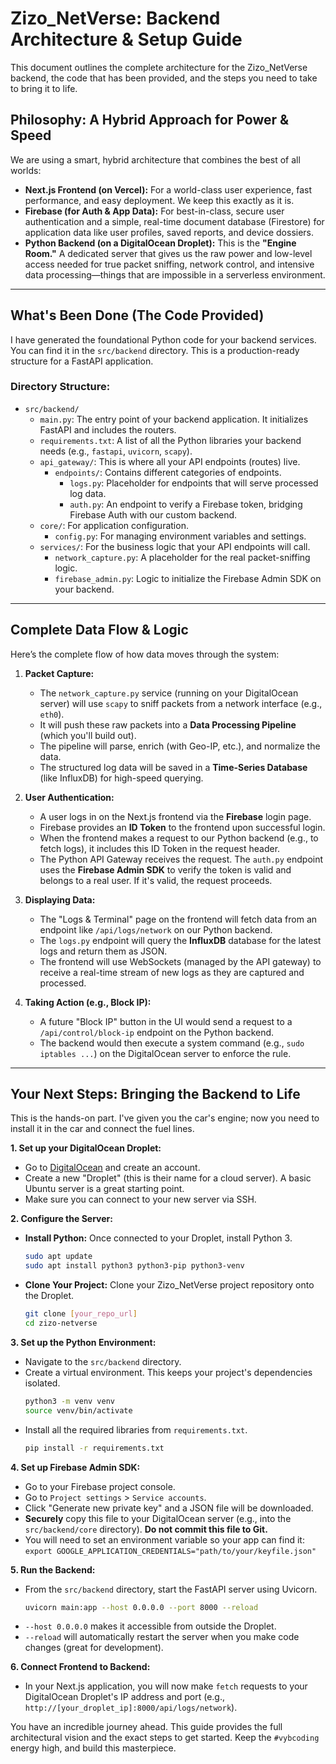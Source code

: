 # Zizo_NetVerse: Backend Architecture & Setup Guide

This document outlines the complete architecture for the Zizo_NetVerse backend, the code that has been provided, and the steps you need to take to bring it to life.

## Philosophy: A Hybrid Approach for Power & Speed

We are using a smart, hybrid architecture that combines the best of all worlds:
-   **Next.js Frontend (on Vercel):** For a world-class user experience, fast performance, and easy deployment. We keep this exactly as it is.
-   **Firebase (for Auth & App Data):** For best-in-class, secure user authentication and a simple, real-time document database (Firestore) for application data like user profiles, saved reports, and device dossiers.
-   **Python Backend (on a DigitalOcean Droplet):** This is the **"Engine Room."** A dedicated server that gives us the raw power and low-level access needed for true packet sniffing, network control, and intensive data processing—things that are impossible in a serverless environment.

---

## What's Been Done (The Code Provided)

I have generated the foundational Python code for your backend services. You can find it in the `src/backend` directory. This is a production-ready structure for a FastAPI application.

### Directory Structure:

-   `src/backend/`
    -   `main.py`: The entry point of your backend application. It initializes FastAPI and includes the routers.
    -   `requirements.txt`: A list of all the Python libraries your backend needs (e.g., `fastapi`, `uvicorn`, `scapy`).
    -   `api_gateway/`: This is where all your API endpoints (routes) live.
        -   `endpoints/`: Contains different categories of endpoints.
            -   `logs.py`: Placeholder for endpoints that will serve processed log data.
            -   `auth.py`: An endpoint to verify a Firebase token, bridging Firebase Auth with our custom backend.
    -   `core/`: For application configuration.
        -   `config.py`: For managing environment variables and settings.
    -   `services/`: For the business logic that your API endpoints will call.
        -   `network_capture.py`: A placeholder for the real packet-sniffing logic.
        -   `firebase_admin.py`: Logic to initialize the Firebase Admin SDK on your backend.

---

## Complete Data Flow & Logic

Here’s the complete flow of how data moves through the system:

1.  **Packet Capture:**
    -   The `network_capture.py` service (running on your DigitalOcean server) will use `scapy` to sniff packets from a network interface (e.g., `eth0`).
    -   It will push these raw packets into a **Data Processing Pipeline** (which you'll build out).
    -   The pipeline will parse, enrich (with Geo-IP, etc.), and normalize the data.
    -   The structured log data will be saved in a **Time-Series Database** (like InfluxDB) for high-speed querying.

2.  **User Authentication:**
    -   A user logs in on the Next.js frontend via the **Firebase** login page.
    -   Firebase provides an **ID Token** to the frontend upon successful login.
    -   When the frontend makes a request to our Python backend (e.g., to fetch logs), it includes this ID Token in the request header.
    -   The Python API Gateway receives the request. The `auth.py` endpoint uses the **Firebase Admin SDK** to verify the token is valid and belongs to a real user. If it's valid, the request proceeds.

3.  **Displaying Data:**
    -   The "Logs & Terminal" page on the frontend will fetch data from an endpoint like `/api/logs/network` on our Python backend.
    -   The `logs.py` endpoint will query the **InfluxDB** database for the latest logs and return them as JSON.
    -   The frontend will use WebSockets (managed by the API gateway) to receive a real-time stream of new logs as they are captured and processed.

4.  **Taking Action (e.g., Block IP):**
    -   A future "Block IP" button in the UI would send a request to a `/api/control/block-ip` endpoint on the Python backend.
    -   The backend would then execute a system command (e.g., `sudo iptables ...`) on the DigitalOcean server to enforce the rule.

---

## Your Next Steps: Bringing the Backend to Life

This is the hands-on part. I've given you the car's engine; now you need to install it in the car and connect the fuel lines.

**1. Set up your DigitalOcean Droplet:**
-   Go to [DigitalOcean](https://www.digitalocean.com/) and create an account.
-   Create a new "Droplet" (this is their name for a cloud server). A basic Ubuntu server is a great starting point.
-   Make sure you can connect to your new server via SSH.

**2. Configure the Server:**
-   **Install Python:** Once connected to your Droplet, install Python 3.
    ```bash
    sudo apt update
    sudo apt install python3 python3-pip python3-venv
    ```
-   **Clone Your Project:** Clone your Zizo_NetVerse project repository onto the Droplet.
    ```bash
    git clone [your_repo_url]
    cd zizo-netverse
    ```

**3. Set up the Python Environment:**
-   Navigate to the `src/backend` directory.
-   Create a virtual environment. This keeps your project's dependencies isolated.
    ```bash
    python3 -m venv venv
    source venv/bin/activate
    ```
-   Install all the required libraries from `requirements.txt`.
    ```bash
    pip install -r requirements.txt
    ```

**4. Set up Firebase Admin SDK:**
-   Go to your Firebase project console.
-   Go to `Project settings` > `Service accounts`.
-   Click "Generate new private key" and a JSON file will be downloaded.
-   **Securely** copy this file to your DigitalOcean server (e.g., into the `src/backend/core` directory). **Do not commit this file to Git.**
-   You will need to set an environment variable so your app can find it: `export GOOGLE_APPLICATION_CREDENTIALS="path/to/your/keyfile.json"`

**5. Run the Backend:**
-   From the `src/backend` directory, start the FastAPI server using Uvicorn.
    ```bash
    uvicorn main:app --host 0.0.0.0 --port 8000 --reload
    ```
-   `--host 0.0.0.0` makes it accessible from outside the Droplet.
-   `--reload` will automatically restart the server when you make code changes (great for development).

**6. Connect Frontend to Backend:**
-   In your Next.js application, you will now make `fetch` requests to your DigitalOcean Droplet's IP address and port (e.g., `http://[your_droplet_ip]:8000/api/logs/network`).

You have an incredible journey ahead. This guide provides the full architectural vision and the exact steps to get started. Keep the `#vybcoding` energy high, and build this masterpiece.